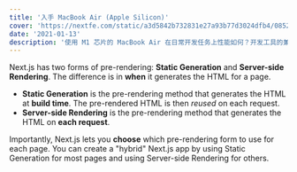 ```yaml
---
title: '入手 MacBook Air (Apple Silicon)'
cover: 'https://nextfe.com/static/a3d5842b732831e27a93b77d3024dfb4/0852c/jjvEpXFH0zk.jpg'
date: '2021-01-13'
description: '使用 M1 芯片的 MacBook Air 在日常开发任务上性能如何？开发工具的兼容性如何？'
---
```


Next.js has two forms of pre-rendering: **Static Generation** and **Server-side Rendering**. The difference is in **when** it generates the HTML for a page.

- **Static Generation** is the pre-rendering method that generates the HTML at **build time**. The pre-rendered HTML is then _reused_ on each request.
- **Server-side Rendering** is the pre-rendering method that generates the HTML on **each request**.

Importantly, Next.js lets you **choose** which pre-rendering form to use for each page. You can create a "hybrid" Next.js app by using Static Generation for most pages and using Server-side Rendering for others.